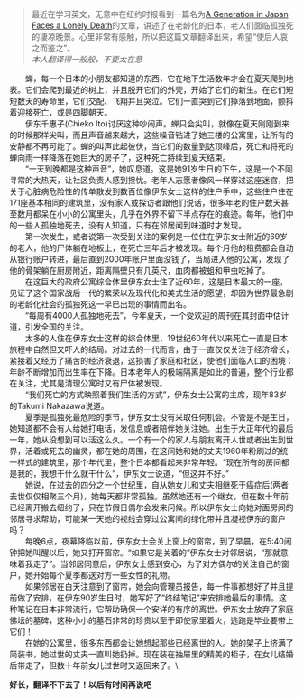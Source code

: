 >最近在学习英文，无意中在纽约时报看到一篇名为[A Generation in Japan Faces a Lonely Death](https://www.nytimes.com/2017/11/30/world/asia/japan-lonely-deaths-the-end.html)的文章，讲述了在老龄化的日本，老人们面临孤独死的凄凉晚景。心里非常有感触，所以把这篇文章翻译出来，希望“使后人哀之而鉴之”。\
*本人翻译得一般般，不要太在意*


&emsp;&emsp;蝉，每一个日本的小朋友都知道的东西，它在地下生活数年才会在夏天爬到地表。它们会爬到最近的树上，并且脱开它们的外壳，开始了它们的新生。在它们短短数天的寿命里，它们交配、飞翔并且哭泣。它们一直哭到它们掉落到地面，颤抖着迎接死亡，或是四脚朝天。\
&emsp;&emsp;伊东千惠子(Chieko Ito)讨厌这种吵闹声。蝉只会尖叫，就像在夏天刚刚到来的时候那样尖叫，而且声音越来越大，这些噪音钻进了她三楼的公寓里，让所有的安静都不再可能了。蝉的叫声此起彼伏，当它们的数量到达顶峰后，死亡和将死的蝉向雨一样降落在她巨大的房子了，这种死亡持续到夏天结束。\
&emsp;&emsp;“一天到晚都是这种声音”，她叹息道。这是她91岁生日的下午，这是一个不同寻常的大热天，让社区负责人感到担忧。老年人志愿者像风一样穿过这座迷宫，把关于心脏病危险性的传单散发到数百位像伊东女士这样的住户手中，这些住户住在171座基本相同的建筑里，没有家人或探访者跟他们说话，很多年老的住户数天甚至数月都呆在小小的公寓里头，几乎在外界不留下半点存在的痕迹。每年，他们中的一些人孤独地死去，没有人知道，只有在邻居闻到味道时才发现。\
&emsp;&emsp;第一次发生，或者说第一次受到关注的案例是一位住在伊东女士附近的69岁的老人，他的尸体躺在地板上，在死亡三年后才被发现。每个月他的租费都会自动从银行账户转进，最后直到2000年账户里面没钱了，当局进入他的公寓，发现了他的骨架躺在厨房附近，距离隔壁只有几英尺，血肉都被蛆和甲虫吃掉了。\
&emsp;&emsp;在这巨大的政府公寓综合体里伊东女士住了近60年，这是日本最大的一座，见证了这个国家战后一代的繁荣以及现代化和美式生活的愿望，却因为世界最急剧的老龄化社会的孤独死这一早已出现的事情而出名。\
&emsp;&emsp;“每周有4000人孤独地死去”，今年夏天，一个受欢迎的周刊在其封面中估计道，引发全国的关注。\
&emsp;&emsp;太多的人住在伊东女士这样的综合体里，19世纪60年代以来死亡一直是日本旅程中自然但又吓人的结局。对过去的一代而言，由于一直仅仅关注于经济增长，紧接着又经历了痛苦的经济衰退，这损害了家庭和社区，使他们面临人口的困境：年龄不断增加而出生率在下降。日本老年人的极端隔离是如此的普遍，整个行业都在关注，尤其是清理公寓时又有尸体被发现。\
&emsp;&emsp;“我们死亡的方式映照着我们生活的方式”，伊东女士公寓的主席，现年83岁的Takumi Nakazawa说道。\
&emsp;&emsp;夏季是孤独死最危险的季节，伊东女士没有采取任何机会。不管是不是生日，她知道都不会有人给她打电话，发信息或者陪伴她关注她。出生于大正年代的最后一年，她从没想到可以活这么久。一个有一个的家人与朋友离开人世或者出生到世界，活着或死去的幽灵，都在她的周围，在这间她和她的丈夫1960年粉刷过的统一样式的建筑里，那个年代里，整个日本都看起来非常年轻。“现在所有的房间都是我的，我想干什么就干什么”，伊东女士说道，“但这并不好。”\
&emsp;&emsp;她说，在过去的四分之一个世纪里，自从她女儿和丈夫相继死于癌症后(两者去世仅仅相聚三个月)，她每天都非常孤独。虽然她还有一个继女，但在数十年前已经离开搬去纽约了，只在节假日偶尔会发来问候。所以伊东女士向她对面房间的邻居寻求帮助，可能某一天她的视线会穿过公寓间的绿化带并且凝视伊东的窗户吗？\
&emsp;&emsp;每晚6点，夜幕降临以前，伊东女士会关上窗上的窗帘，到了早晨，在5:40闹钟把她叫醒以后，她又打开窗帘。“如果它是关着的”伊东女士对邻居说，“那就意味着我走了”。当邻居同意后，伊东女士感到安心，为了对方偶尔的关注自己的窗户，她开始每个夏季都送对方一些女性的礼物。\
&emsp;&emsp;如果邻居在白天注意到了窗帘，她会向管理员报告，每一件事都想好了并且提前做了安排，在伊东90岁生日时，她写好了“终结笔记”来安排她最后的事情。这种笔记在日本非常流行，它帮助确保一个安详的有序的离世。伊东女士放弃了家庭佛坛的墓碑，这种小小的墓石非常的珍贵以至于即使家里着火，逃跑是毕业要带上它们！\
&emsp;&emsp;在她的公寓里，很多东西都会让她想起那些已经离世的人。她的架子上挤满了简装书，她过世的丈夫一直叫她扔掉。现在装在抽屉里的精美的柜子，在女儿结婚后带走了，但数十年前女儿过世时又返回来了。\

**好长，翻译不下去了！以后有时间再说吧**
